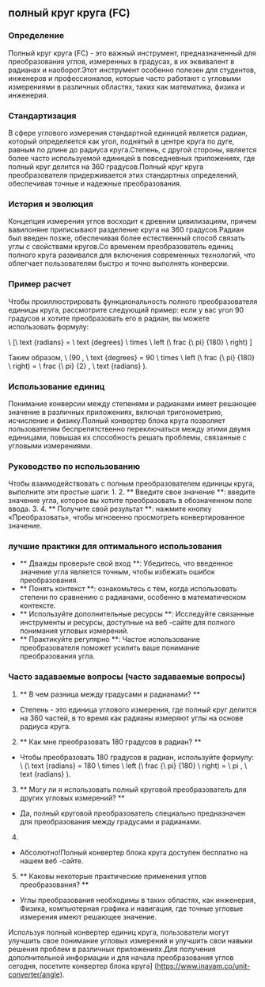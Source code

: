 ## полный круг круга (FC)

### Определение
Полный круг круга (FC) - это важный инструмент, предназначенный для преобразования углов, измеренных в градусах, в их эквивалент в радианах и наоборот.Этот инструмент особенно полезен для студентов, инженеров и профессионалов, которые часто работают с угловыми измерениями в различных областях, таких как математика, физика и инженерия.

### Стандартизация
В сфере углового измерения стандартной единицей является радиан, который определяется как угол, поднятый в центре круга по дуге, равным по длине до радиуса круга.Степень, с другой стороны, является более часто используемой единицей в повседневных приложениях, где полный круг делится на 360 градусов.Полный круг круга преобразователя придерживается этих стандартных определений, обеспечивая точные и надежные преобразования.

### История и эволюция
Концепция измерения углов восходит к древним цивилизациям, причем вавилоняне приписывают разделение круга на 360 градусов.Радиан был введен позже, обеспечивая более естественный способ связать углы с свойствами кругов.Со временем преобразователь единиц полного круга развивался для включения современных технологий, что облегчает пользователям быстро и точно выполнять конверсии.

### Пример расчет
Чтобы проиллюстрировать функциональность полного преобразователя единицы круга, рассмотрите следующий пример: если у вас угол 90 градусов и хотите преобразовать его в радиан, вы можете использовать формулу:

\ [\ text {radians} = \ text {degrees} \ times \ left (\ frac {\ pi} {180} \ right) \]

Таким образом, \ (90 \, \ text {degrees} = 90 \ times \ left (\ frac {\ pi} {180} \ right) = \ frac {\ pi} {2} \, \ text {radians} \).

### Использование единиц
Понимание конверсии между степенями и радианами имеет решающее значение в различных приложениях, включая тригонометрию, исчисление и физику.Полный конвертер блока круга позволяет пользователям беспрепятственно переключаться между этими двумя единицами, повышая их способность решать проблемы, связанные с угловыми измерениями.

### Руководство по использованию
Чтобы взаимодействовать с полным преобразователем единицы круга, выполните эти простые шаги:
1.
2. ** Введите свое значение **: введите значение угла, которое вы хотите преобразовать в обозначенном поле ввода.
3.
4. ** Получите свой результат **: нажмите кнопку «Преобразовать», чтобы мгновенно просмотреть конвертированное значение.

### лучшие практики для оптимального использования
- ** Дважды проверьте свой вход **: Убедитесь, что введенное значение угла является точным, чтобы избежать ошибок преобразования.
- ** Понять контекст **: ознакомьтесь с тем, когда использовать степени по сравнению с радианами, особенно в математическом контексте.
- ** Используйте дополнительные ресурсы **: Исследуйте связанные инструменты и ресурсы, доступные на веб -сайте для полного понимания угловых измерений.
- ** Практикуйте регулярно **: Частое использование преобразователя поможет усилить ваше понимание преобразования угла.

### Часто задаваемые вопросы (часто задаваемые вопросы)

1. ** В чем разница между градусами и радианами? **
- Степень - это единица углового измерения, где полный круг делится на 360 частей, в то время как радианы измеряют углы на основе радиуса круга.

2. ** Как мне преобразовать 180 градусов в радиан? **
- Чтобы преобразовать 180 градусов в радиан, используйте формулу: \ (\ text {radians} = 180 \ times \ left (\ frac {\ pi} {180} \ right) = \ pi \, \ text {radians} \).

3. ** Могу ли я использовать полный круговой преобразователь для других угловых измерений? **
- Да, полный круговой преобразователь специально предназначен для преобразования между градусами и радианами.

4.
- Абсолютно!Полный конвертер блока круга доступен бесплатно на нашем веб -сайте.

5. ** Каковы некоторые практические применения углов преобразования? **
- Углы преобразования необходимы в таких областях, как инженерия, Физика, компьютерная графика и навигация, где точные угловые измерения имеют решающее значение.

Используя полный конвертер единиц круга, пользователи могут улучшить свое понимание угловых измерений и улучшить свои навыки решения проблем в различных приложениях.Для получения дополнительной информации и для начала преобразования углов сегодня, посетите конвертер блока круга] (https://www.inayam.co/unit-converter/angle).